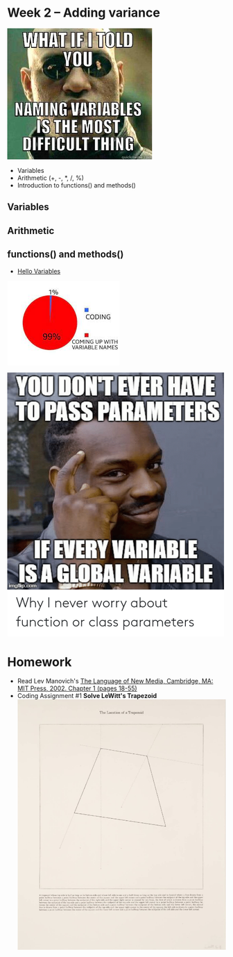 # Week 2 – Adding variance
![Matrix](images/matrix_var_names.jpg)
  * Variables
  * Arithmetic (+, -, *, /, %)
  * Introduction to functions() and methods()
## Variables
## Arithmetic
## functions() and methods()
* [Hello Variables](https://editor.p5js.org/danzeeeman/sketches/kAGXxWYRf)
  
![Coding](images/var_meme.jpg)

![global_meme](images/you-dont-ever-have-to-pass-parameters-if-every-variable-66493518.png)
# Homework
* Read Lev Manovich's [The Language of New Media, Cambridge, MA: MIT Press, 2002. Chapter 1 (pages 18-55)](https://dss-edit.com/plu/Manovich-Lev_The_Language_of_the_New_Media.pdf)
* Coding Assignment #1 __Solve LeWitt's Trapezoid__ 
![Trapezoid](images/lewitt-trapezoid.jpeg)
